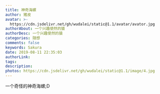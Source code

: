 ```yaml
---
title: 神奇海螺
author: 猪皮
avatar: >-
  https://cdn.jsdelivr.net/gh/wudalei/static@1.1/avatar/avator.jpg
authorAbout: 一个兴趣使然的猿
authorDesc: 一个兴趣使然的猿
categories: 随想
comments: false
keywords: Sakura
date: 2019-08-11 22:35:03
authorLink:
tags:
description:
photos: https://cdn.jsdelivr.net/gh/wudalei/static@1.1/image/4.jpg
---
```

 一个奇怪的神奇海螺;D